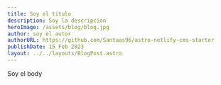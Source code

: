 ```yaml
---
title: Soy el titulo
description: Soy la descripcion
heroImage: /assets/blog/blog.jpg
author: soy el autor
authorURL: https://github.com/Santaas96/astro-netlify-cms-starter
publishDate: 15 Feb 2023
layout: ../../layouts/BlogPost.astro
---
```

Soy el body